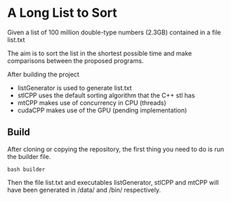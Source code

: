 # A Long List to Sort
Given a list of 100 million double-type numbers (2.3GB) contained in a file list.txt

The aim is to sort the list in the shortest possible time and make comparisons between the proposed programs.

After building the project

* listGenerator is used to generate list.txt
* stlCPP uses the default sorting algorithm that the C++ stl has
* mtCPP makes use of concurrency in CPU (threads)
* cudaCPP makes use of the GPU (pending implementation)

## Build
After cloning or copying the repository, the first thing you need to do is run the builder file.
    
    bash builder

Then the file list.txt and executables listGenerator, stlCPP and mtCPP will have been generated in /data/ and /bin/ respectively.